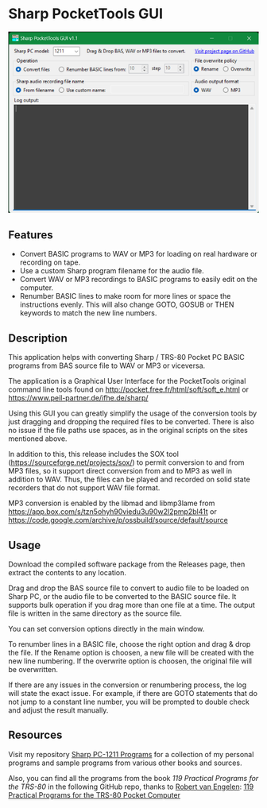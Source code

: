 # Sharp PocketTools GUI

![screenshot](screenshot.png?raw=true)

## Features

- Convert BASIC programs to WAV or MP3 for loading on real hardware or recording on tape.
- Use a custom Sharp program filename for the audio file.
- Convert WAV or MP3 recordings to BASIC programs to easily edit on the computer.
- Renumber BASIC lines to make room for more lines or space the instructions evenly. This will also change GOTO, GOSUB or THEN keywords to match the new line numbers.

## Description

This application helps with converting Sharp / TRS-80 Pocket PC BASIC programs from BAS source file to WAV or MP3 or viceversa.

The application is a Graphical User Interface for the PocketTools original command line tools found on http://pocket.free.fr/html/soft/soft_e.html or https://www.peil-partner.de/ifhe.de/sharp/

Using this GUI you can greatly simplify the usage of the conversion tools by just dragging and dropping the required files to be converted. There is also no issue if the file paths use spaces, as in the original scripts on the sites mentioned above.

In addition to this, this release includes the SOX tool (https://sourceforge.net/projects/sox/) to permit conversion to and from MP3 files, so it support direct conversion from and to MP3 as well in addition to WAV.
Thus, the files can be played and recorded on solid state recorders that do not support WAV file format.

MP3 conversion is enabled by the libmad and libmp3lame from https://app.box.com/s/tzn5ohyh90viedu3u90w2l2pmp2bl41t or https://code.google.com/archive/p/ossbuild/source/default/source

## Usage

Download the compiled software package from the Releases page, then extract the contents to any location.

Drag and drop the BAS source file to convert to audio file to be loaded on Sharp PC, or the audio file to be converted to the BASIC source file. It supports bulk operation if you drag more than one file at a time. The output file is written in the same directory as the source file.

You can set conversion options directly in the main window.

To renumber lines in a BASIC file, choose the right option and drag & drop the file. If the Rename option is choosen, a new file will be created with the new line numbering. If the overwrite option is choosen, the original file will be overwritten.

If there are any issues in the conversion or renumbering process, the log will state the exact issue. For example, if there are GOTO statements that do not jump to a constant line number, you will be prompted to double check and adjust the result manually.

## Resources

Visit my repository [Sharp PC-1211 Programs](https://github.com/SilverGreen93/SharpPrograms) for a collection of my personal programs and sample programs from various other books and sources.

Also, you can find all the programs from the book _119 Practical Programs for the TRS-80_ in the following GitHub repo, thanks to [Robert van Engelen](https://github.com/Robert-van-Engelen): [119 Practical Programs for the TRS-80 Pocket Computer](https://github.com/Robert-van-Engelen/119-Practical-Programs-for-the-TRS-80-Pocket-Computer)
